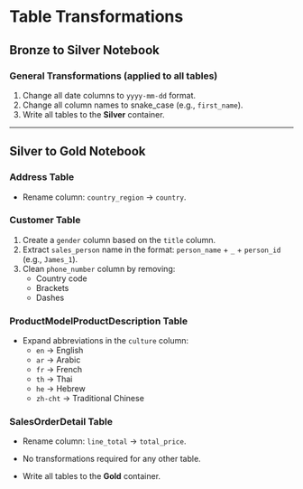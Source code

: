 # Table Transformations

## Bronze to Silver Notebook

### General Transformations (applied to all tables)
1. Change all date columns to `yyyy-mm-dd` format.
2. Change all column names to snake_case (e.g., `first_name`).
3. Write all tables to the **Silver** container.

---

## Silver to Gold Notebook

### Address Table
- Rename column: `country_region` → `country`.

### Customer Table
1. Create a `gender` column based on the `title` column.
2. Extract `sales_person` name in the format: `person_name` + `_` + `person_id` (e.g., `James_1`).
3. Clean `phone_number` column by removing:
   - Country code
   - Brackets
   - Dashes

### ProductModelProductDescription Table
- Expand abbreviations in the `culture` column:
  - `en` → English  
  - `ar` → Arabic  
  - `fr` → French  
  - `th` → Thai  
  - `he` → Hebrew  
  - `zh-cht` → Traditional Chinese  

### SalesOrderDetail Table
- Rename column: `line_total` → `total_price`.

- No transformations required for any other table.
- Write all tables to the **Gold** container.
